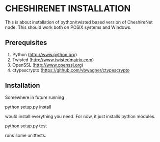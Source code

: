 CHESHIRENET INSTALLATION
========================

This is about installation of python/twisted based version of
CheshireNet node. This should work both on POSIX systems and Windows.

Prerequisites
-------------

1. Python (http://www.python.org)
2. Twisted (http://www.twistedmatrix.com)
3. OpenSSL (http://www.openssl.org)
4. ctypescrypto (https://github.com/vbwagner/ctypescrypto

Installation
------------

Somewhere in future running 

python setup.py install

would install everything you need.
For now, it just installs python modules.

python setup.py test

runs some unittests.


